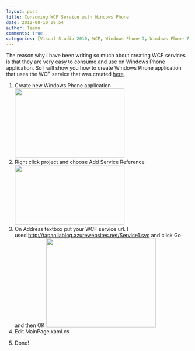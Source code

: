 ```yaml
---
layout: post
title: Consuming WCF Service with Windows Phone
date: 2012-08-10 09:54
author: Teemu
comments: true
categories: [Visual Studio 2010, WCF, Windows Phone 7, Windows Phone 7.5]
---
```

The reason why I have been writing so much about creating WCF services is that they are very easy to consume and use on Windows Phone application.
So I will show you how to create Windows Phone application that uses the WCF service that was created <a title="Publishing WCF service that uses Blob Storage into Windows Azure Websites" href="http://tapanila.net/publishing-wcf-service-that-uses-blob-storage-into-windows-azure-websites/">here</a>.

<!--more-->
<ol>
	<li>Create new Windows Phone application
<a href="http://tapanila.azurewebsites.net/wp-content/uploads/2012/08/CreateNewWP7Project.png"><img class="alignnone size-medium wp-image-253" title="CreateNewWP7Project" src="https://res.cloudinary.com/tapanila-net/image/upload/h_189,w_300/v1388360709/CreateNewWP7Project_uwyckc.png" alt="" width="300" height="189" /></a></li>
	<li>Right click project and choose Add Service Reference
<a href="http://tapanila.azurewebsites.net/wp-content/uploads/2012/08/AddServiceReference1.png"><img class="alignnone size-medium wp-image-254" title="AddServiceReference" src="https://res.cloudinary.com/tapanila-net/image/upload/h_163,w_300/v1388360708/AddServiceReference1_nyqbke.png" alt="" width="300" height="163" /></a></li>
	<li>On Address textbox put your WCF service url.
I used <a href="http://tapanilablog.azurewebsites.net/Service1.svc">http://tapanilablog.azurewebsites.net/Service1.svc</a> and click Go and then OK
<a href="http://tapanila.azurewebsites.net/wp-content/uploads/2012/08/AddServiceReferenceSearched.png"><img class="alignnone size-medium wp-image-246" title="AddServiceReferenceSearched" src="https://res.cloudinary.com/tapanila-net/image/upload/h_243,w_300/v1388360711/AddServiceReferenceSearched_lqs3r6.png" alt="" width="300" height="243" /></a></li>
	<li>Edit MainPage.xaml.cs</li>
        <p><script src="https://gist.github.com/3311973.js"> </script></p>
	<li>Done!</li>
</ol>
